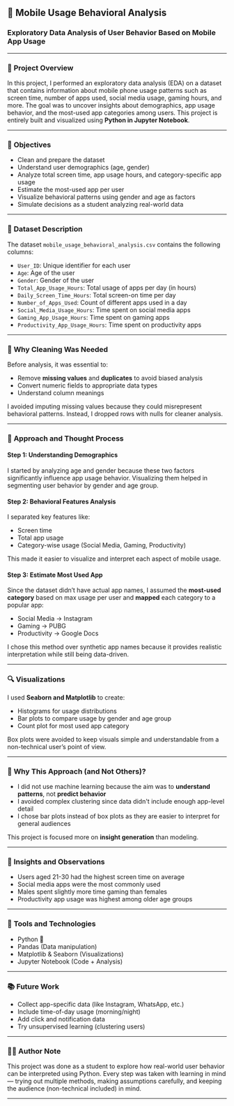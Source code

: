 ## 📱 Mobile Usage Behavioral Analysis

###  Exploratory Data Analysis of User Behavior Based on Mobile App Usage 

---

### 📘 **Project Overview**

In this project, I performed an exploratory data analysis (EDA) on a dataset that contains information about mobile phone usage patterns such as screen time, number of apps used, social media usage, gaming hours, and more. The goal was to uncover insights about demographics, app usage behavior, and the most-used app categories among users. This project is entirely built and visualized using **Python in Jupyter Notebook**.

---

### 🎯 **Objectives**

* Clean and prepare the dataset
* Understand user demographics (age, gender)
* Analyze total screen time, app usage hours, and category-specific app usage
* Estimate the most-used app per user
* Visualize behavioral patterns using gender and age as factors
* Simulate decisions as a student analyzing real-world data

---

### 📁 **Dataset Description**

The dataset `mobile_usage_behavioral_analysis.csv` contains the following columns:

* `User_ID`: Unique identifier for each user
* `Age`: Age of the user
* `Gender`: Gender of the user
* `Total_App_Usage_Hours`: Total usage of apps per day (in hours)
* `Daily_Screen_Time_Hours`: Total screen-on time per day
* `Number_of_Apps_Used`: Count of different apps used in a day
* `Social_Media_Usage_Hours`: Time spent on social media apps
* `Gaming_App_Usage_Hours`: Time spent on gaming apps
* `Productivity_App_Usage_Hours`: Time spent on productivity apps

---

### 🧹 **Why Cleaning Was Needed**

Before analysis, it was essential to:

* Remove **missing values** and **duplicates** to avoid biased analysis
* Convert numeric fields to appropriate data types
* Understand column meanings

I avoided imputing missing values because they could misrepresent behavioral patterns. Instead, I dropped rows with nulls for cleaner analysis.

---

### 🧠 **Approach and Thought Process**

#### Step 1: Understanding Demographics

I started by analyzing age and gender because these two factors significantly influence app usage behavior. Visualizing them helped in segmenting user behavior by gender and age group.

#### Step 2: Behavioral Features Analysis

I separated key features like:

* Screen time
* Total app usage
* Category-wise usage (Social Media, Gaming, Productivity)

This made it easier to visualize and interpret each aspect of mobile usage.

#### Step 3: Estimate Most Used App

Since the dataset didn’t have actual app names, I assumed the **most-used category** based on max usage per user and **mapped** each category to a popular app:

* Social Media → Instagram
* Gaming → PUBG
* Productivity → Google Docs

I chose this method over synthetic app names because it provides realistic interpretation while still being data-driven.

---

### 🔍 **Visualizations**

I used **Seaborn and Matplotlib** to create:

* Histograms for usage distributions
* Bar plots to compare usage by gender and age group
* Count plot for most used app category

Box plots were avoided to keep visuals simple and understandable from a non-technical user’s point of view.

---

### 🤔 **Why This Approach (and Not Others)?**

* I did not use machine learning because the aim was to **understand patterns**, not **predict behavior**
* I avoided complex clustering since data didn't include enough app-level detail
* I chose bar plots instead of box plots as they are easier to interpret for general audiences

This project is focused more on **insight generation** than modeling.

---

### 📌 **Insights and Observations**

* Users aged 21-30 had the highest screen time on average
* Social media apps were the most commonly used
* Males spent slightly more time gaming than females
* Productivity app usage was highest among older age groups

---

### 🚀 **Tools and Technologies**

* Python 🐍
* Pandas (Data manipulation)
* Matplotlib & Seaborn (Visualizations)
* Jupyter Notebook (Code + Analysis)

---


### 📚 **Future Work**

* Collect app-specific data (like Instagram, WhatsApp, etc.)
* Include time-of-day usage (morning/night)
* Add click and notification data
* Try unsupervised learning (clustering users)

---

### 🙋‍♂️ **Author Note**

This project was done as a student to explore how real-world user behavior can be interpreted using Python. Every step was taken with learning in mind — trying out multiple methods, making assumptions carefully, and keeping the audience (non-technical included) in mind.

---
